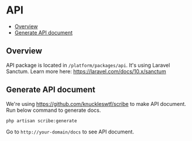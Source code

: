 # API

- [Overview](#overview)
- [Generate API document](#generate-docs)
    
<a name="overview"></a>
## Overview

API package is located in `/platform/packages/api`. It's using Laravel Sanctum. Learn more here: https://laravel.com/docs/10.x/sanctum

<a name="generate-docs"></a>
## Generate API document

We're using https://github.com/knuckleswtf/scribe to make API document. Run below command to generate docs.
 
```
php artisan scribe:generate
```

Go to `http://your-domain/docs` to see API document.